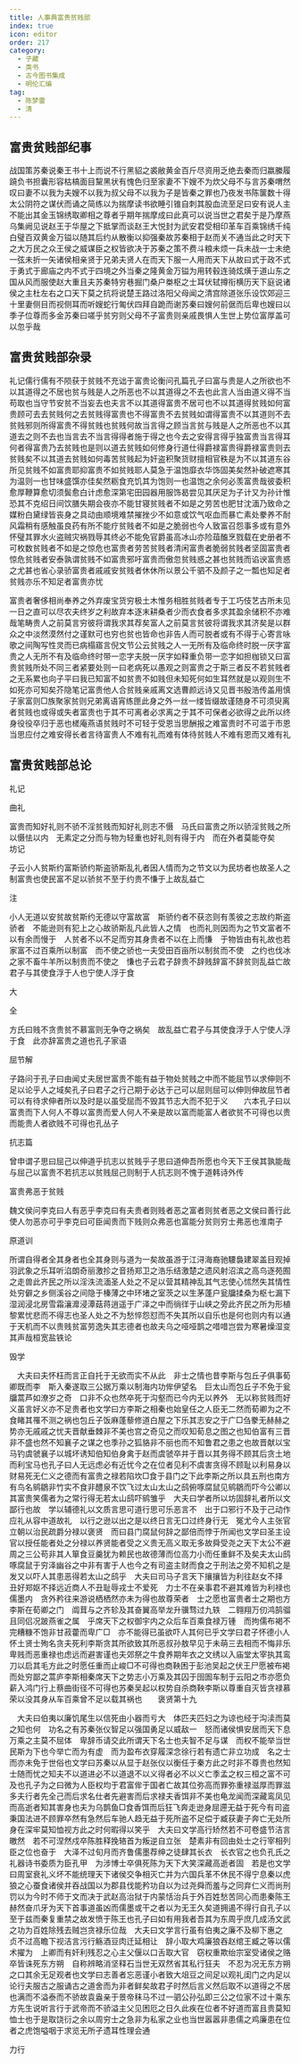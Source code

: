 ```yaml
---
title: 人事典富贵贫贱部
index: true
icon: editor
order: 217
category:
  - 子藏
  - 类书
  - 古今图书集成
  - 明伦汇编
tag:
  - 陈梦雷
  - 清
---
```


## 富贵贫贱部纪事

战国策苏秦说秦王书十上而说不行黑貂之裘敝黄金百斤尽资用乏绝去秦而归嬴縢履蹺负书担囊形容枯槁面目黧黑状有愧色归至家妻不下嫂不为炊父母不与言苏秦喟然叹曰妻不以我为夫嫂不以我为叔父母不以我为子是皆秦之罪也乃夜发书陈箧数十得太公阴符之谋伏而诵之简练以为揣摩读书欲睡引锥自刺其股血流至足曰安有说人主不能出其金玉锦绣取卿相之尊者乎期年揣摩成曰此真可以说当世之君矣于是乃摩燕乌集阙见说赵王于华屋之下抵掌而谈赵王大悦封为武安君受相印革车百乘锦绣千纯白璧百双黄金万镒以随其后约从散衡以抑强秦故苏秦相于赵而关不通当此之时天下之大万民之众王侯之威谋臣之权皆欲决于苏秦之策不费斗粮未烦一兵未战一士未绝一弦未折一矢诸侯相亲贤于兄弟夫贤人在而天下服一人用而天下从故曰式于政不式于勇式于廊庙之内不式于四境之外当秦之隆黄金万镒为用转毂连骑炫熿于道山东之国从风而服使赵大重且夫苏秦特穷巷掘门桑户桊枢之士耳伏轼撙衔横历天下庭说诸侯之主杜左右之口天下莫之抗将说楚王路过洛阳父母闻之清宫除道张乐设饮郊迎三十里妻侧目而视侧耳而听嫂蛇行匍伏四拜自跪而谢苏秦曰嫂何前倨而后卑也嫂曰以季子位尊而多金苏秦曰嗟乎贫穷则父母不子富贵则亲戚畏惧人生世上势位富厚盖可以忽乎哉  

## 富贵贫贱部杂录

礼记儒行儒有不陨获于贫贱不充诎于富贵论衡问孔篇孔子曰富与贵是人之所欲也不以其道得之不居也贫与贱是人之所恶也不以其道得之不去也此言人当由道义得不当苟取也当守节安贫不当妄去也夫言不以其道得富贵不居可也不以其道得贫贱如何富贵顾可去去贫贱何之去贫贱得富贵也不得富贵不去贫贱如谓得富贵不以其道则不去贫贱邪则所得富贵不得贫贱也贫贱何故当言得之顾当言贫与贱是人之所恶也不以其道去之则不去也当言去不当言得得者施于得之也今去之安得言得乎独富贵当言得耳何者得富贵乃去贫贱也是则以道去贫贱如何修身行道仕得爵禄富贵得爵禄富贵则去贫贱矣不以其道去贫贱如何毒苦贫贱起为奸盗积聚货财擅相官秩是为不以其道东谷所见贫贱不如富贵耶抑富贵不如贫贱耶人莫急于温饱靡衣华饰固美矣然补破遮寒其为温则一也甘味盛馔亦佳矣然粝食充饥其为饱则一也温饱之余何必羡富贵哉彼委积愈厚鞭算愈切须鬓愈白计虑愈深第宅田园器用服饰曷尝见其厌足为子计又为孙计惟恐其不克绍日间饮膳失期会夜亦不能甘寝贫贱者不如是之劳苦也肥甘沈湎乃致命之媒粉白黛绿皆丧身之具动由顺境难禁摧挫少不如意或饮气呕血而暴亡素处豢养不耐风霜稍有感触虽良药有所不能疗贫贱者不如是之脆弱也今人致富召怨事多或有意外怀璧其罪水火盗贼灾祸戮辱其终必不能免官爵虽高冰山亦险葅醢烹戮载在史册者不可枚数贫贱者不如是之惊危也富贵者劳苦贫贱者清闲富贵者脆弱贫贱者坚固富贵者惊危贫贱者安泰孰谓贫贱不如富贵邪吁富贵而傲忽贫贱惑之甚也贫贱而谄谀富贵惑之尤甚也省心录骄富贵者戚戚安贫贱者休休所以景公千驷不及颜子之一瓢也知足者贫贱亦乐不知足者富贵亦忧  

富贵者奢侈相尚奉养之外弃废宝货穷极土木惟务相胜贫贱者专于工巧伎艺古所未见一日之直可以尽农夫终岁之利故弃本逐末耕桑者少而衣食者多求其盈余储积不亦难哉笔畴贵人之前莫言穷彼将谓我求其荐矣富人之前莫言贫彼将谓我求其济矣是以群众之中淡然漠然付之谨默可也穷也贫也皆命也非告人而可脱者或有不得于心寄言咏歌之间陶写性灵而已病榻寤言倪文节公云贫贱之人一无所有及临命终时脱一厌字富贵之人无所不有及临命终时带一恋字夫脱一厌字如释重负带一恋字如担枷锁又曰富贵贫贱所处不同三者紧要处则一曰老病死以愚观之则富贵之于斯三者反不若贫贱者之无系累也向子平曰我已知富不如贫贵不如贱但未知死何如生耳然就是以观则生不如死亦可知矣芥隐笔记富贵他人合贫贱亲戚离文选曹颜远诗又见晋书殷浩传盖用慎子家富则□族聚家贫则兄弟离语宵练匣此身之外一丝一缕皆缀故谨随身不可须臾离者贫贱也或得或失者富贵也于其不可离者必求离之于其不可保者必欲得之此所以终身役役卒归于恶也槎庵燕语贫贱时不可轻于受恩当思酬报之难富贵时不可滥于市恩当思应付之难安得长者言待富贵人不难有礼而难有体待贫贱人不难有恩而又难有礼  

## 富贵贫贱部总论

礼记  

曲礼  

富贵而知好礼则不骄不淫贫贱而知好礼则志不慑　马氏曰富贵之所以骄淫贫贱之所以慑怯以内　无素定之分而与物为轻重也好礼则有得于内　而在外者莫能夺矣　　坊记  

子云小人贫斯约富斯骄约斯盗骄斯乱礼者因人情而为之节文以为民坊者也故圣人之制富贵也使民富不足以骄贫不至于约贵不慊于上故乱益亡  

注  

小人无道以安贫故贫斯约无德以守富故富　斯骄约者不获恣则有羡彼之志故约斯盗骄者　不能逊则有犯上之心故骄斯乱凡此皆人之情　也而礼则因而为之节文富者不以有余而慢于　人贫者不以不足而穷其身贵者不以在上而慊　于物皆由有礼故也若家富不过百乘所以制富　而不使之骄也一夫受田百亩所以制贫而不使　之约也伐冰之家不畜牛羊所以制贵而不使之　慊也子云君子辞贵不辞贱辞富不辞贫则乱益亡故君子与其使食浮于人也宁使人浮于食  

大  

全  

方氏曰贱不贪贵贫不慕富则无争夺之祸矣　故乱益亡君子与其使食浮于人宁使人浮于食　此亦辞富贵之道也孔子家语  

屈节解  

子路问于孔子曰由闻丈夫居世富贵不能有益于物处贫贱之中而不能屈节以求伸则不足以论乎人之域矣孔子曰君子之行己期于必达于己可以屈则屈可以伸则伸故屈节者可以有待求伸者所以及时是以虽受屈而不毁其节志大而不犯于义　　六本孔子曰以富贵而下人何人不尊以富贵而爱人何人不亲是故以富而能富人者欲贫不可得也以贵而能贵人者欲贱不可得也孔丛子  

抗志篇  

曾申谓子思曰屈己以伸道乎抗志以贫贱乎子思曰道伸吾所愿也今天下王侯其孰能哉与屈己以富贵不若抗志以贫贱屈己则制于人抗志则不愧于道韩诗外传  

富贵弗恶于贫贱  

魏文侯问李克曰人有恶乎李克曰有夫贵者则贱者恶之富者则贫者恶之文侯曰善行此使人勿恶亦可乎李克曰可臣闻贵而下贱则众弗恶也富能分贫则穷士弗恶也淮南子  

原道训  

所谓自得者全其身者也全其身则与道为一矣故虽游于江浔海裔驰騕裊建翠盖目观掉羽武象之乐耳听淊朗奇丽激抮之音扬郑卫之浩乐结激楚之遗风射沼滨之高鸟逐苑囿之走兽此齐民之所以淫泆流湎圣人处之不足以营其精神乱其气志使心怵然失其情性处穷僻之乡侧溪谷之间隐于榛薄之中环堵之室茨之以生茅蓬户瓮牖揉桑为枢七漏下湿润浸北房雪霜瀼灖浸潭菇蒋逍遥于广泽之中而徜徉于山峡之旁此齐民之所为形植黎累忧悲而不得志也圣人处之不为愁悴怨怼而不失其所以自乐也是何也则内有以通于天机而不以贵贱贫富劳逸失其志德者也故夫乌之哑哑鹊之唶唶岂尝为寒暑燥湿变其声哉桓宽盐铁论  

毁学  

　大夫曰夫怀枉而言正自托于无欲而实不从此　非士之情也昔李斯与包丘子俱事荀卿既而李　斯入秦遂取三公据万乘以制海内功侔伊望名　巨太山而包丘子不免于瓮牖蒿芦如潦岁之奇　口非不众也然卒死于沟壑而已今内无以养外　无以称贫贱而好义虽言好义亦不足贵者也文学曰方李斯之相秦也始皇任之人臣无二然而荀卿为之不食睹其罹不测之祸也包丘子饭麻蓬藜修道白屋之下乐其志安之于广□刍豢无赫赫之势亦无戚戚之忧夫晋献垂棘非不美也宫之奇见之而叹知荀息之图之也知伯富有三晋非不盛也然不知襄子之谋之也季孙之狐貉非不丽也而不知鲁君之患之也故晋献以宝马钓虞虢襄子以城坏诱知伯知伯身禽于赵而虞虢卒并于晋以其务得不顾其后贪土地而利宝马也孔子曰人无远虑必有近忧今之在位者见利不虞害贪得不顾耻以利易身以财易死无仁义之德而有富贵之禄若陷坎□食于县门之下此李斯之所以具五刑也南方有鸟名鹓鶵非竹实不食非醴泉不饮飞过太山太山之鸱俯啄腐鼠见鹓鶵而吓今公卿以其富贵笑儒者为之常行得无若太山鸱吓鹓雏乎　大夫曰学者所以坊固辞礼者所以文鄙行也故　学以辅德礼以文质言思可道行思可乐恶言不　出于口邪行不及于己动作应礼从容中道故礼　以行之逊以出之是以终日言无口过终身行无　冤尤今人主张官立朝以治民疏爵分禄以褒贤　而曰县门腐鼠何辞之鄙倍而悖于所闻也文学曰圣主设官以授任能者处之分禄以养贤能者受之义贵无高义取无多故舜受尧之天下太公不避周之三公苟非其人箪食豆羹犹为赖民也故德薄而位高力小而任重鲜不及矣夫太山鸱啄腐鼠于穷泽幽谷之中非有害于人也今之有司盗主财而食之于刑法之旁不知机之是发又以吓人其患恶得若太山之鸱乎　大夫曰司马子言天下攘攘皆为利往赵女不择　丑好郑妪不择远近商人不丑耻辱戎士不爱死　力士不在亲事君不避其难皆为利禄也儒墨内　贪外矜往来游说栖栖然亦未为得也故尊荣者　士之愿也富贵者士之期也方李斯在荀卿之门　阘茸与之齐轸及其奋翼高举龙升骥骛过九轶　二翱翔万仞鸿鹄骝且同侣况跛燕雀之属　乎席天下之权御宇内之众后车百乘食禄万锺　而拘儒布褐不完糟糠不饱非甘菽藿而卑广□　亦不能得已虽欲吓人其何已乎文学曰君子怀德小人怀土贤士殉名贪夫死利李斯贪其所欲致其所恶叔孙敖早见于未萌三去相而不悔非乐卑贱而恶重禄也虑远而避害谨也夫郊祭之牛食养期年衣之文绣以入庙堂太宰执其鸾刀以启其毛方此之时愿任重而止峻□不可得也商鞅困于彭池吴起之伏王尸愿被布褐而处穷鄙之蒿庐李斯相秦席天下之势志小万乘及其囚于囹圄车制于云阳之市亦愿负薪入鸿门行上蔡曲街径不可得也苏秦吴起以权势自杀商鞅李斯以尊重自灭皆贪禄慕荣以没其身从车百乘曾不足以载其祸也　　褒贤第十九  

　大夫曰伯夷以廉饥尾生以信死由小器而亏大　体匹夫匹妇之为谅也经于沟渎而莫之知也何　功名之有苏秦张仪智足以强国勇足以威敌一　怒而诸侯惧安居而天下息万乘之主莫不屈体　卑辞币请交此所谓天下名士也夫智不足与谋　而权不能举当世民斯为下也今举亡而为有虚　而为盈布衣穿履深念徐行若有遗亡非立功成　名之士而亦未免于世俗也文学曰苏秦以从显于赵张仪以衡任于秦方此之时非不尊贵也然知士随而忧之知夫不以道进必不以道退不以义得者必不以义亡季孟之权三桓之富不可及也孔子为之曰微为人臣权均于君富侔于国者亡故其位弥高而罪弥重禄滋厚而罪滋多夫行者先全己而后求名仕者先避害而后求禄夫香饵非不美也龟龙闻而深藏鸾凤见而高逝者知其害身也夫为乌鹊鱼□食香饵而后狂飞奔走逊身屈遰无益于死今有司盗秉国法进不顾罪卒然有急然后车驰人趋无益于死所盗不足偿于臧获妻子奔亡无处所身在深牢莫知恤视方此之时何暇得以笑乎　大夫曰文学高行矫然若不可卷盛节洁言皦然　若不可涅然戍卒陈胜释挽辂首为叛逆自立张　楚素非有回由处士之行宰相列臣之位也奋于　大泽不过旬月而齐鲁儒墨荐绅之徒肆其长衣　长衣官之也负孔氏之礼器诗书委质为臣孔甲　为涉博士卒俱死陈为天下大笑深藏高逝者固　若是也文学曰周室衰礼义坏不能统理天下诸侯交争相灭亡并为六国兵革不休民不得宁息秦以虎狼之心蚕食诸侯并吞战国以为郡县伐能矜功自以为过尧舜而羞与之同弃仁义而尚刑罚以为今时不师于文而决于武赵高治狱于内蒙恬治兵于外百姓愁苦同心而患秦陈王赫然奋爪牙为天下首事道虽凶而儒墨或干之者以为无王久矣道拥遏不得行自孔子以至于兹而秦复重禁之故发愤于陈王也孔子曰如有用我者吾其为东周乎庶几成汤文武之功为百姓除残去贼岂贪禄乐位哉　大夫曰文学言行虽有伯夷之廉不及柳下惠之　贞不过高瞻下视洁言污行觞酒豆肉迁延相让　辞小取大鸡廉狼吞赵绾王臧之等以儒术擢为　上卿而有奸利残忍之心主父偃以口舌取大官　窃权重欺绐宗室受诸侯之赂卒皆诛死东方朔　自称辨略消坚释石当世无双然省其私行狂夫　不忍为况无东方朔之口其余无足观者也文学曰志善者忘恶谨小者致大俎豆之间足以观礼闺门之内足以论行夫服古之服诵古之道舍而为非者鲜矣故君子时然后言义然后取不以道得之不居也满而不溢泰而不骄故袁盎亲于景帝秣马不过一驷公孙弘即三公之位家不过十乘东方先生说听言行于武帝而不骄溢主父见困厄之日久此疾在位者不好道而富且贵莫知恤士也于是取饶衍之余以周穷士之急非为私家之业也当世嚣嚣非患儒之鸡廉患在位者之虎饱嗌咽于求览无所孑遗耳性理会通  

力行  
